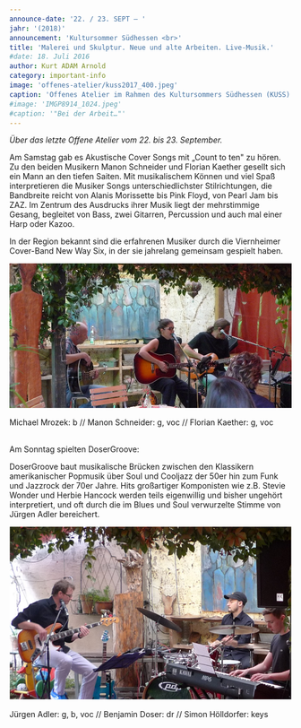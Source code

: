 ```yaml
---
announce-date: '22. / 23. SEPT – '
jahr: '(2018)'
announcement: 'Kultursommer Südhessen <br>'
title: 'Malerei und Skulptur. Neue und alte Arbeiten. Live-Musik.'
#date: 18. Juli 2016
author: Kurt ADAM Arnold
category: important-info
image: 'offenes-atelier/kuss2017_400.jpeg'
caption: 'Offenes Atelier im Rahmen des Kultursommers Südhessen (KUSS)'
#image: 'IMGP8914_1024.jpeg'
#caption: '"Bei der Arbeit…"'
---
```


_Über das letzte Offene Atelier vom 22. bis 23. September._

Am Samstag gab es Akustische Cover Songs mit „Count to ten" zu hören. Zu den beiden Musikern Manon Schneider und Florian Kaether gesellt sich ein Mann an den tiefen Saiten. Mit musikalischem Können und viel Spaß interpretieren die Musiker Songs unterschiedlichster Stilrichtungen, die Bandbreite reicht von Alanis Morissette bis Pink Floyd, von Pearl Jam bis ZAZ. Im Zentrum des Ausdrucks ihrer Musik liegt der mehrstimmige Gesang, begleitet von Bass, zwei Gitarren, Percussion und auch mal einer Harp oder Kazoo.

In der Region bekannt sind die erfahrenen Musiker durch die Viernheimer Cover-Band New Way Six, in der sie jahrelang gemeinsam gespielt haben.

![CountToTen](assets/img/bilder/offenes-atelier/count-to-ten2.jpg "Count to ten")

Michael Mrozek: b // Manon Schneider: g, voc // Florian Kaether: g, voc

<br>Am Sonntag spielten DoserGroove:

DoserGroove baut musikalische Brücken zwischen den Klassikern amerikanischer Popmusik
über Soul und Cooljazz der 50er hin zum Funk und Jazzrock der 70er Jahre. Hits großartiger Komponisten wie z.B. Stevie Wonder und Herbie Hancock werden teils eigenwillig und bisher ungehört interpretiert, und oft durch die im Blues und Soul verwurzelte Stimme von Jürgen Adler bereichert.

![DoserGroove](assets/img/bilder/offenes-atelier/Dosergroove_2.jpg "DoserGroove")

 Jürgen Adler: g, b, voc // Benjamin Doser: dr // Simon Hölldorfer: keys
